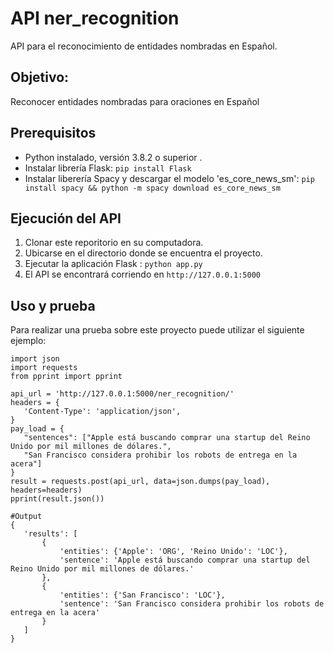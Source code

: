 # API ner_recognition
API para el reconocimiento de entidades nombradas en Español.

## Objetivo:

 Reconocer entidades nombradas para oraciones en Español

## Prerequisitos

- Python instalado, versión 3.8.2 o superior .
- Instalar librería Flask: `pip install Flask`
- Instalar liberería Spacy y descargar el modelo 'es_core_news_sm': `pip install spacy && python -m spacy download es_core_news_sm`

## Ejecución del API

1. Clonar este reporitorio en su computadora.
2. Ubicarse en el directorio donde se encuentra el proyecto.
3. Ejecutar la aplicación Flask :  `python app.py `
4. El API se encontrará corriendo en `http://127.0.0.1:5000`

## Uso y prueba

Para realizar una prueba sobre este proyecto puede utilizar el siguiente ejemplo:
 ```
import json
import requests
from pprint import pprint

api_url = 'http://127.0.0.1:5000/ner_recognition/'  
headers = {
    'Content-Type': 'application/json',
}
pay_load = {
    "sentences": ["Apple está buscando comprar una startup del Reino Unido por mil millones de dólares.",
    "San Francisco considera prohibir los robots de entrega en la acera"]
}
result = requests.post(api_url, data=json.dumps(pay_load), headers=headers)
pprint(result.json())
 ```
 ```
#Output
{
    'results': [
        {
            'entities': {'Apple': 'ORG', 'Reino Unido': 'LOC'},
            'sentence': 'Apple está buscando comprar una startup del Reino Unido por mil millones de dólares.'
        },
        {
            'entities': {'San Francisco': 'LOC'},
            'sentence': 'San Francisco considera prohibir los robots de entrega en la acera'
        }
    ]
}
```
